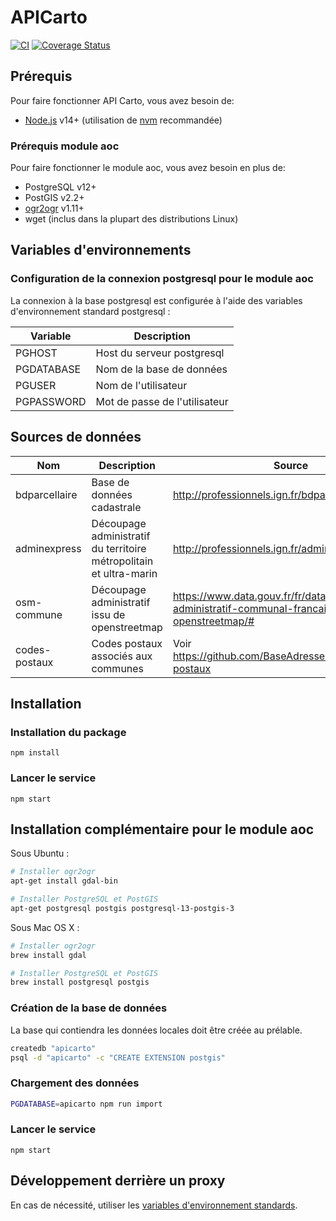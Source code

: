 # APICarto

[![CI](https://github.com/IGNF/apicarto/actions/workflows/ci.yml/badge.svg)](https://github.com/IGNF/apicarto/actions/workflows/ci.yml)
[![Coverage Status](https://coveralls.io/repos/github/IGNF/apicarto/badge.svg?branch=master)](https://coveralls.io/github/IGNF/apicarto?branch=master)

## Prérequis 

Pour faire fonctionner API Carto, vous avez besoin de:

* [Node.js](https://nodejs.org) v14+ (utilisation de [nvm](https://github.com/creationix/nvm) recommandée)

### Prérequis module aoc

Pour faire fonctionner le module aoc, vous avez besoin en plus de:

* PostgreSQL v12+
* PostGIS v2.2+
* [ogr2ogr](http://www.gdal.org/ogr2ogr.html) v1.11+
* wget (inclus dans la plupart des distributions Linux)


## Variables d'environnements

### Configuration de la connexion postgresql pour le module aoc

La connexion à la base postgresql est configurée à l'aide des variables d'environnement standard postgresql :

| Variable   | Description                   |
|------------|-------------------------------|
| PGHOST     | Host du serveur postgresql    |
| PGDATABASE | Nom de la base de données     |
| PGUSER     | Nom de l'utilisateur          |
| PGPASSWORD | Mot de passe de l'utilisateur |


## Sources de données

| Nom              | Description                                                        | Source                                                                                                 |
|------------------|--------------------------------------------------------------------|--------------------------------------------------------------------------------------------------------|
| bdparcellaire    | Base de données cadastrale                                         | http://professionnels.ign.fr/bdparcellaire                                                             |
| adminexpress     | Découpage administratif du territoire métropolitain et ultra-marin | http://professionnels.ign.fr/adminexpress                                                              |
| osm-commune      | Découpage administratif issu de openstreetmap                      | https://www.data.gouv.fr/fr/datasets/decoupage-administratif-communal-francais-issu-d-openstreetmap/#  |
| codes-postaux    | Codes postaux associés aux communes                                | Voir https://github.com/BaseAdresseNationale/codes-postaux                                                   |



## Installation

### Installation du package

```
npm install
```

### Lancer le service

```
npm start
```

## Installation  complémentaire pour le module aoc


Sous Ubuntu :
```bash
# Installer ogr2ogr
apt-get install gdal-bin

# Installer PostgreSQL et PostGIS
apt-get postgresql postgis postgresql-13-postgis-3
```

Sous Mac OS X :
```bash
# Installer ogr2ogr
brew install gdal

# Installer PostgreSQL et PostGIS
brew install postgresql postgis
```

### Création de la base de données

La base qui contiendra les données locales doit être créée au prélable.

```bash
createdb "apicarto"
psql -d "apicarto" -c "CREATE EXTENSION postgis"
```


### Chargement des données

```bash
PGDATABASE=apicarto npm run import
```

### Lancer le service

```
npm start
```

## Développement derrière un proxy

En cas de nécessité, utiliser les [variables d'environnement standards](https://www.npmjs.com/package/request#controlling-proxy-behaviour-using-environment-variables).
